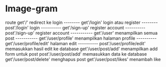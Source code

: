 # Image-gram

route
get'/' redirect ke login --------
get'/login' login atau register --------
post'/login' login ----------
get'/sign-up' register account ----------
post'/sign-up' register account -----------
get'/user' menampilkan semua post -----------
get'/user/profile' menampilkan halaman profile ----------
get'/user/profile/edit' halaman edit ----------
post'/user/profile/edit' memasukkan hasil edit ke database
get'/user/post/add' menampilkan add form untuk post
post'/user/post/add' memasukkan data ke database
get'/user/post/delete' menghapus post
get'/user/post/likes' menambah like
